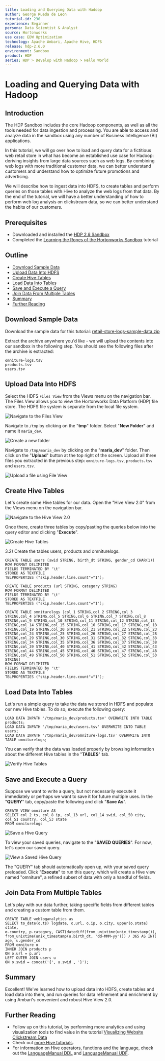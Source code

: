 ```yaml
---
title: Loading and Querying Data with Hadoop
author: George Rueda de Leon
tutorial-id: 230
experience: Beginner
persona: Data Scientist & Analyst
source: Hortonworks
use case: EDW Optimization
technology: Apache Ambari, Apache Hive, HDFS
release: hdp-2.6.0
environment: Sandbox
product: HDP
series: HDP > Develop with Hadoop > Hello World
---
```



# Loading and Querying Data with Hadoop

## Introduction

The HDP Sandbox includes the core Hadoop components, as well as all the tools needed for data ingestion and processing.  You are able to access and analyze data in the sandbox using any number of Business Intelligence (BI) applications.

In this tutorial, we will go over how to load and query data for a fictitious web retail store in what has become an established use case for Hadoop: deriving insights from large data sources such as web logs. By combining web logs with more traditional customer data, we can better understand customers and understand how to optimize future promotions and advertising.

We will describe how to ingest data into HDFS, to create tables and perform queries on those tables with Hive to analyze the web logs from that data. By the end of the tutorial, we will have a better understanding of how to perform web log analysis on clickstream data, so we can better understand the habits of our customers.


## Prerequisites

-   Downloaded and installed the [HDP 2.6 Sandbox](https://hortonworks.com/downloads/#sandbox)
-   Completed the [Learning the Ropes of the Hortonworks Sandbox](https://hortonworks.com/tutorial/learning-the-ropes-of-the-hortonworks-sandbox/) tutorial


## Outline

-   [Download Sample Data](#download-sample-data)
-   [Upload Data Into HDFS](#upload-sample-data-into-hdfs)
-   [Create Hive Tables](#create-hive-tables)
-   [Load Data Into Tables](#load-data-into-tables)
-   [Save and Execute a Query](#save-and-execute-a-query)
-   [Join Data From Multiple Tables](#join-data-from-multiple-tables)
-   [Summary](#summary)
-   [Further Reading](#further-reading)


## Download Sample Data

Download the sample data for this tutorial: [retail-store-logs-sample-data.zip](assets/retail-store-logs-sample-data.zip)

Extract the archive anywhere you'd like - we will upload the contents into our sandbox in the following step.  You should see the following files after the archive is extracted:

```
omniture-logs.tsv
products.tsv
users.tsv
```


## Upload Data Into HDFS

Select the HDFS `Files View` from the Views menu on the navigation bar. The Files View allows you to view the Hortonworks Data Platform (HDP) file store.  The HDFS file system is separate from the local file system.

![Navigate to the Files View](assets/files-view-navigate.jpg)

Navigate to `/tmp` by clicking on the "**tmp**" folder.  Select "**New Folder**" and name it `maria_dev`.

![Create a new folder](assets/files-view-create-folder.jpg)

Navigate to `/tmp/maria_dev` by clicking on the "**maria_dev**" folder.  Then click on the "**Upload**" button at the top right of the screen.  Upload all three files you extracted in the previous step: `omniture-logs.tsv`, `products.tsv` and `users.tsv`.

![Upload a file using File View](assets/files-view-upload.jpg)


## Create Hive Tables

Let's create some Hive tables for our data.  Open the "Hive View 2.0" from the Views menu on the navigation bar.

![Navigate to the Hive View 2.0](assets/hive-view-navigate.jpg)

Once there, create three tables by copy/pasting the queries below into the query editor and clicking "**Execute**".

![Create Hive Tables](assets/hive-view-create-table.jpg)

3.2) Create the tables users, products and omniturelogs.

```
CREATE TABLE users (swid STRING, birth_dt STRING, gender_cd CHAR(1))
ROW FORMAT DELIMITED
FIELDS TERMINATED BY '\t'
STORED AS TEXTFILE
TBLPROPERTIES ("skip.header.line.count"="1");
```

```
CREATE TABLE products (url STRING, category STRING)
ROW FORMAT DELIMITED
FIELDS TERMINATED BY '\t'
STORED AS TEXTFILE
TBLPROPERTIES ("skip.header.line.count"="1");
```

```
CREATE TABLE omniturelogs (col_1 STRING,col_2 STRING,col_3 STRING,col_4 STRING,col_5 STRING,col_6 STRING,col_7 STRING,col_8 STRING,col_9 STRING,col_10 STRING,col_11 STRING,col_12 STRING,col_13 STRING,col_14 STRING,col_15 STRING,col_16 STRING,col_17 STRING,col_18 STRING,col_19 STRING,col_20 STRING,col_21 STRING,col_22 STRING,col_23 STRING,col_24 STRING,col_25 STRING,col_26 STRING,col_27 STRING,col_28 STRING,col_29 STRING,col_30 STRING,col_31 STRING,col_32 STRING,col_33 STRING,col_34 STRING,col_35 STRING,col_36 STRING,col_37 STRING,col_38 STRING,col_39 STRING,col_40 STRING,col_41 STRING,col_42 STRING,col_43 STRING,col_44 STRING,col_45 STRING,col_46 STRING,col_47 STRING,col_48 STRING,col_49 STRING,col_50 STRING,col_51 STRING,col_52 STRING,col_53 STRING)
ROW FORMAT DELIMITED
FIELDS TERMINATED by '\t'
STORED AS TEXTFILE
TBLPROPERTIES ("skip.header.line.count"="1");
```


## Load Data Into Tables

Let's run a simple query to take the data we stored in HDFS and populate our new Hive tables.  To do so, execute the following query:

```
LOAD DATA INPATH '/tmp/maria_dev/products.tsv' OVERWRITE INTO TABLE products;
LOAD DATA INPATH '/tmp/maria_dev/users.tsv' OVERWRITE INTO TABLE users;
LOAD DATA INPATH '/tmp/maria_dev/omniture-logs.tsv' OVERWRITE INTO TABLE omniturelogs;
```

You can verify that the data was loaded properly by browsing information about the different Hive tables in the "**TABLES**" tab.

![Verify Hive Tables](assets/hive-view-verify-table.jpg)


##  Save and Execute a Query

Suppose we want to write a query, but not necessarily execute it immediately or perhaps we want to save it for future multiple uses.  In the "**QUERY**" tab, copy/paste the following and click "**Save As**".

```
CREATE VIEW omniture AS
SELECT col_2 ts, col_8 ip, col_13 url, col_14 swid, col_50 city, col_51 country, col_53 state
FROM omniturelogs
```

![Save a Hive Query](assets/hive-view-save-query.jpg)

To view your saved queries, navigate to the "**SAVED QUERIES**".  For now, let's open our saved query.

![View a Saved Hive Query](assets/hive-view-view-saved-query.jpg)

The "QUERY" tab should automatically open up, with your saved query preloaded.  Click "**Execute**" to run this query, which will create a Hive view named "omniture", a refined subset of data with only a handful of fields.


## Join Data From Multiple Tables

Let's play with our data further, taking specific fields from different tables and creating a custom table from them.

```
CREATE TABLE webloganalytics as
SELECT to_date(o.ts) logdate, o.url, o.ip, o.city, upper(o.state) state,
o.country, p.category, CAST(datediff(from_unixtime(unix_timestamp()), from_unixtime(unix_timestamp(u.birth_dt, 'dd-MMM-yy'))) / 365 AS INT) age, u.gender_cd
FROM omniture o
INNER JOIN products p
ON o.url = p.url
LEFT OUTER JOIN users u
ON o.swid = concat('{', u.swid , '}');
```


## Summary

Excellent!  We've learned how to upload data into HDFS, create tables and load data into them, and run queries for data refinement and enrichment by using Ambari's convenient and robust Hive View 2.0.


## Further Reading

-   Follow up on this tutorial, by performing more analytics and using visualization tools to find value in the tutorial [Visualizing Website Clickstream Data](https://hortonworks.com/tutorial/visualize-website-clickstream-data/)
-   Check out [more Hive tutorials](http://hortonworks.com/hadoop/hive/#tutorials).
-   For information on Hive operators, functions and the language, check out the [LanguageManual DDL](https://cwiki.apache.org/confluence/display/Hive/LanguageManual+DDL) and [LanguageManual UDF](https://cwiki.apache.org/confluence/display/Hive/LanguageManual+UDF).
